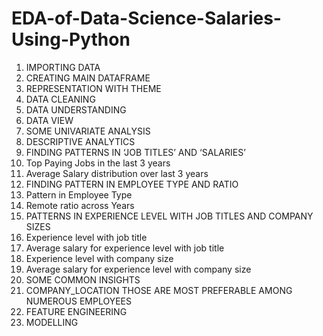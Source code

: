# EDA-of-Data-Science-Salaries-Using-Python

1. IMPORTING DATA
2. CREATING MAIN DATAFRAME 
3. REPRESENTATION WITH THEME
4. DATA CLEANING 
5. DATA UNDERSTANDING 
6. DATA VIEW 
7. SOME UNIVARIATE ANALYSIS 
8. DESCRIPTIVE ANALYTICS 
9. FINDING PATTERNS IN ‘JOB TITLES’ AND ‘SALARIES’ 
10. Top Paying Jobs in the last 3 years 
11. Average Salary distribution over last 3 years 
12. FINDING PATTERN IN EMPLOYEE TYPE AND RATIO 
13. Pattern in Employee Type 
14. Remote ratio across Years 
15. PATTERNS IN EXPERIENCE LEVEL WITH JOB TITLES AND COMPANY SIZES 
16. Experience level with job title 
17. Average salary for experience level with job title 
18. Experience level with company size 
19. Average salary for experience level with company size 
20. SOME COMMON INSIGHTS 
21. COMPANY_LOCATION THOSE ARE MOST PREFERABLE AMONG NUMEROUS EMPLOYEES 
22. FEATURE ENGINEERING 
23. MODELLING 
